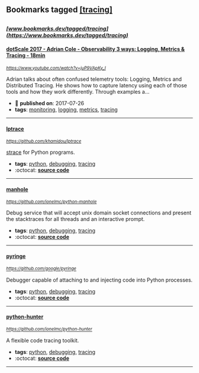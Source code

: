 ## Bookmarks tagged [[tracing]](https://www.bookmarks.dev/search?q=[tracing])

_<sup><sup>[www.bookmarks.dev/tagged/tracing](https://www.bookmarks.dev/tagged/tracing)</sup></sup>_
---
#### [dotScale 2017 - Adrian Cole - Observability 3 ways: Logging, Metrics & Tracing  - 18min](https://www.youtube.com/watch?v=juP9VApKy_I)
_<sup>https://www.youtube.com/watch?v=juP9VApKy_I</sup>_

Adrian talks about often confused telemetry tools: Logging, Metrics and Distributed Tracing. He shows how to capture latency using each of those tools and how they work differently. Through examples a...
* :calendar: **published on**: 2017-07-26
* **tags**: [monitoring](../tagged/monitoring.md), [logging](../tagged/logging.md), [metrics](../tagged/metrics.md), [tracing](../tagged/tracing.md)
---
#### [lptrace](https://github.com/khamidou/lptrace)
_<sup>https://github.com/khamidou/lptrace</sup>_

[strace](http://man7.org/linux/man-pages/man1/strace.1.html) for Python programs.
* **tags**: [python](../tagged/python.md), [debugging](../tagged/debugging.md), [tracing](../tagged/tracing.md)
* :octocat: **[source code](https://github.com/khamidou/lptrace)**
---
#### [manhole](https://github.com/ionelmc/python-manhole)
_<sup>https://github.com/ionelmc/python-manhole</sup>_

Debug service that will accept unix domain socket connections and present the stacktraces for all threads and an interactive prompt.
* **tags**: [python](../tagged/python.md), [debugging](../tagged/debugging.md), [tracing](../tagged/tracing.md)
* :octocat: **[source code](https://github.com/ionelmc/python-manhole)**
---
#### [pyringe](https://github.com/google/pyringe)
_<sup>https://github.com/google/pyringe</sup>_

Debugger capable of attaching to and injecting code into Python processes.
* **tags**: [python](../tagged/python.md), [debugging](../tagged/debugging.md), [tracing](../tagged/tracing.md)
* :octocat: **[source code](https://github.com/google/pyringe)**
---
#### [python-hunter](https://github.com/ionelmc/python-hunter)
_<sup>https://github.com/ionelmc/python-hunter</sup>_

A flexible code tracing toolkit.
* **tags**: [python](../tagged/python.md), [debugging](../tagged/debugging.md), [tracing](../tagged/tracing.md)
* :octocat: **[source code](https://github.com/ionelmc/python-hunter)**
---
